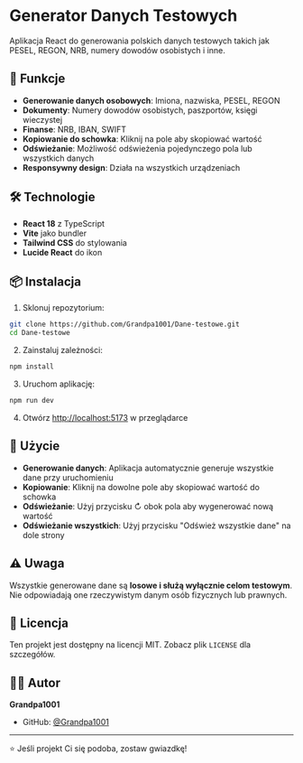 # Generator Danych Testowych

Aplikacja React do generowania polskich danych testowych takich jak PESEL, REGON, NRB, numery dowodów osobistych i inne.

## 🚀 Funkcje

- **Generowanie danych osobowych**: Imiona, nazwiska, PESEL, REGON
- **Dokumenty**: Numery dowodów osobistych, paszportów, księgi wieczystej
- **Finanse**: NRB, IBAN, SWIFT
- **Kopiowanie do schowka**: Kliknij na pole aby skopiować wartość
- **Odświeżanie**: Możliwość odświeżenia pojedynczego pola lub wszystkich danych
- **Responsywny design**: Działa na wszystkich urządzeniach

## 🛠️ Technologie

- **React 18** z TypeScript
- **Vite** jako bundler
- **Tailwind CSS** do stylowania
- **Lucide React** do ikon

## 📦 Instalacja

1. Sklonuj repozytorium:
```bash
git clone https://github.com/Grandpa1001/Dane-testowe.git
cd Dane-testowe
```

2. Zainstaluj zależności:
```bash
npm install
```

3. Uruchom aplikację:
```bash
npm run dev
```

4. Otwórz [http://localhost:5173](http://localhost:5173) w przeglądarce

## 📝 Użycie

- **Generowanie danych**: Aplikacja automatycznie generuje wszystkie dane przy uruchomieniu
- **Kopiowanie**: Kliknij na dowolne pole aby skopiować wartość do schowka
- **Odświeżanie**: Użyj przycisku ↻ obok pola aby wygenerować nową wartość
- **Odświeżanie wszystkich**: Użyj przycisku "Odśwież wszystkie dane" na dole strony

## ⚠️ Uwaga

Wszystkie generowane dane są **losowe i służą wyłącznie celom testowym**. Nie odpowiadają one rzeczywistym danym osób fizycznych lub prawnych.

## 📄 Licencja

Ten projekt jest dostępny na licencji MIT. Zobacz plik `LICENSE` dla szczegółów.

## 👨‍💻 Autor

**Grandpa1001**
- GitHub: [@Grandpa1001](https://github.com/Grandpa1001)

---

⭐ Jeśli projekt Ci się podoba, zostaw gwiazdkę!
